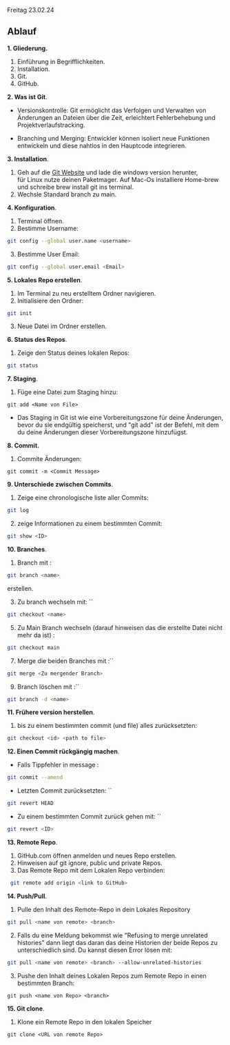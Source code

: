 Freitag 23.02.24

## Ablauf 

**1. Gliederung.**

1. Einführung in Begrifflichkeiten.    
2. Installation.    
3. Git.    
4. GitHub.

**2. Was ist Git**.

- Versionskontrolle: Git ermöglicht das Verfolgen und Verwalten von Änderungen an Dateien über die Zeit, erleichtert Fehlerbehebung und Projektverlaufstracking.  
  
- Branching und Merging: Entwickler können isoliert neue Funktionen entwickeln und diese nahtlos in den Hauptcode integrieren.

 **3. Installation**. 

1. Geh auf die [Git Website](http://www.git-scm.com/downloads) und lade die windows version herunter,  
    für Linux nutze deinen Paketmager. Auf Mac-Os installiere Home-brew und schreibe brew install git ins terminal.
2. Wechsle Standard branch zu main.

**4. Konfiguration**.   

1. Terminal öffnen.
2. Bestimme Username:
```sh
git config --global user.name <username>
```
3. Bestimme User Email:
```sh
git config --global user.email <Email>
```

**5. Lokales Repo erstellen**. 
  
1. Im Terminal zu neu erstelltem Ordner navigieren.
2. Initialisiere den Ordner:
```sh
git init  
```
3. Neue Datei im Ordner erstellen.

**6. Status des Repos**.
1. Zeige den Status deines lokalen Repos:
```sh
git status
```

**7. Staging**.
1. Füge eine Datei zum Staging hinzu:
```shell
git add <Name von File>
```
- Das Staging in Git ist wie eine Vorbereitungszone für deine Änderungen, bevor du sie endgültig speicherst, und "git add" ist der Befehl, mit dem du deine Änderungen dieser Vorbereitungszone hinzufügst.

**8. Commit.**
1. Commite Änderungen:
```shell
git commit -m <Commit Message>
```

**9. Unterschiede zwischen Commits**.
1. Zeige eine chronologische liste aller Commits:
```sh
git log    
```
2. zeige Informationen zu einem bestimmten Commit:
```sh
git show <ID>
```
   
**10. Branches**.

1. Branch mit :
```sh
git branch <name> 
```
erstellen.  
 
3. Zu branch wechseln mit: ``
```sh
git checkout <name>    
```

5. Zu Main Branch wechseln (darauf hinweisen das die erstellte Datei nicht mehr da ist) :
```sh
git checkout main
```

7. Merge die beiden Branches mit :``
```sh
git merge <Zu mergender Branch>    
```
9. Branch löschen mit :``
```sh
git branch -d <name>    
```

**11. Frühere version herstellen**.

1. bis zu einem bestimmten commit (und file) alles zurücksetzten:
```sh
git checkout <id> <path to file> 
```

**12. Einen Commit rückgängig machen**.

- Falls Tippfehler in message :
```sh
git commit --amend    
```
- Letzten Commit zurücksetzten: ``
```sh
git revert HEAD    
```
- Zu einem bestimmten Commit zurück gehen mit: ``
```sh
git revert <ID>  
```

**13. Remote Repo**.

1. GitHub.com öffnen anmelden und neues Repo erstellen.
2. Hinweisen auf git ignore, public und private Repos.
3. Das Remote Repo mit dem Lokalen Repo verbinden:
```sh
 git remote add origin <link to GitHub>    
```
  
**14. Push/Pull**.
1. Pulle den Inhalt des Remote-Repo in dein Lokales Repository 
```sh
git pull <name von remote> <branch>
```

2. Falls du eine Meldung bekommst wie "Refusing to merge unrelated histories" dann liegt das daran das deine Historien der beide Repos zu unterschiedlich sind. Du kannst diesen Error lösen mit:
```sh
git pull <name von remote> <branch> --allow-unrelated-histories
```

3. Pushe den Inhalt deines Lokalen Repos zum Remote Repo in einen bestimmten Branch:
```shell
git push <name von Repo> <branch>
```  

**15. Git clone**.
1. Klone ein Remote Repo in den lokalen Speicher
```shell
git clone <URL von remote Repo>

```


